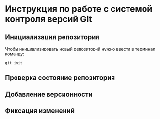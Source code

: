 # **Инструкция по работе с системой контроля версий Git**

## Инициализация репозитория

Чтобы инициализировать новый репозиторий нужно ввести в терминал команду:

    git init

## Проверка состояние репозитория

## Добавление версионности 

## Фиксация изменений 

